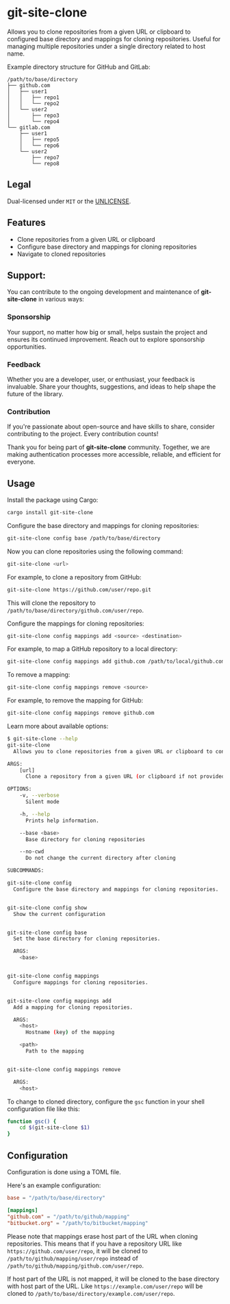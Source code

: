 # git-site-clone

Allows you to clone repositories from a given URL or clipboard to configured base directory and mappings for cloning repositories. Useful for managing multiple repositories under a single directory related to host name.

Example directory structure for GitHub and GitLab:

```
/path/to/base/directory
├── github.com
│   ├── user1
│   │   ├── repo1
│   │   └── repo2
│   └── user2
│       ├── repo3
│       └── repo4
└── gitlab.com
    ├── user1
    │   ├── repo5
    │   └── repo6
    └── user2
        ├── repo7
        └── repo8
```

## Legal

Dual-licensed under `MIT` or the [UNLICENSE](http://unlicense.org/).

## Features

- Clone repositories from a given URL or clipboard
- Configure base directory and mappings for cloning repositories
- Navigate to cloned repositories

## Support:

You can contribute to the ongoing development and maintenance of **git-site-clone** in various ways:

### Sponsorship

Your support, no matter how big or small, helps sustain the project and ensures its continued improvement. Reach out to explore sponsorship opportunities.

### Feedback

Whether you are a developer, user, or enthusiast, your feedback is invaluable. Share your thoughts, suggestions, and ideas to help shape the future of the library.

### Contribution

If you're passionate about open-source and have skills to share, consider contributing to the project. Every contribution counts!

Thank you for being part of **git-site-clone** community. Together, we are making authentication processes more accessible, reliable, and efficient for everyone.

## Usage

Install the package using Cargo:

```sh
cargo install git-site-clone
```

Configure the base directory and mappings for cloning repositories:

```sh
git-site-clone config base /path/to/base/directory
```

Now you can clone repositories using the following command:

```sh
git-site-clone <url>
```

For example, to clone a repository from GitHub:

```sh
git-site-clone https://github.com/user/repo.git
```

This will clone the repository to `/path/to/base/directory/github.com/user/repo`.

Configure the mappings for cloning repositories:

```sh
git-site-clone config mappings add <source> <destination>
```

For example, to map a GitHub repository to a local directory:

```sh
git-site-clone config mappings add github.com /path/to/local/github.com
```

To remove a mapping:

```sh
git-site-clone config mappings remove <source>
```

For example, to remove the mapping for GitHub:

```sh
git-site-clone config mappings remove github.com
```

Learn more about available options:

```sh
$ git-site-clone --help
git-site-clone
  Allows you to clone repositories from a given URL or clipboard to configured base directory and mappings for cloning repositories. Useful for managing multiple repositories under a single directory related to host name.

ARGS:
    [url]
      Clone a repository from a given URL (or clipboard if not provided)

OPTIONS:
    -v, --verbose
      Silent mode

    -h, --help
      Prints help information.

    --base <base>
      Base directory for cloning repositories

    --no-cwd
      Do not change the current directory after cloning

SUBCOMMANDS:

git-site-clone config
  Configure the base directory and mappings for cloning repositories.


git-site-clone config show
  Show the current configuration


git-site-clone config base
  Set the base directory for cloning repositories.

  ARGS:
    <base>


git-site-clone config mappings
  Configure mappings for cloning repositories.


git-site-clone config mappings add
  Add a mapping for cloning repositories.

  ARGS:
    <host>
      Hostname (key) of the mapping

    <path>
      Path to the mapping


git-site-clone config mappings remove

  ARGS:
    <host>
```

To change to cloned directory, configure the `gsc` function in your shell configuration file like this:

```bash
function gsc() {
    cd $(git-site-clone $1)
}
```

## Configuration

Configuration is done using a TOML file.

Here's an example configuration:

```toml
base = "/path/to/base/directory"

[mappings]
"github.com" = "/path/to/github/mapping"
"bitbucket.org" = "/path/to/bitbucket/mapping"
```

Please note that mappings erase host part of the URL when cloning repositories. This means that if you have a repository URL like `https://github.com/user/repo`, it will be cloned to `/path/to/github/mapping/user/repo` instead of `/path/to/github/mapping/github.com/user/repo`.

If host part of the URL is not mapped, it will be cloned to the base directory with host part of the URL. Like `https://example.com/user/repo` will be cloned to `/path/to/base/directory/example.com/user/repo`.

